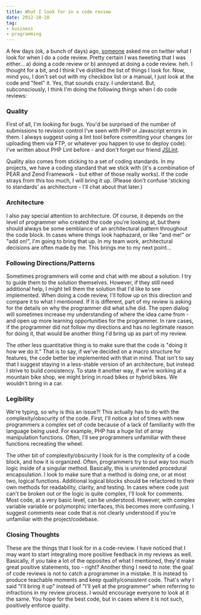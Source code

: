 ```yaml
---
title: What I look for in a code review
date: 2012-10-18
tag:
- business
- programming
---
```

A few days (ok, a bunch of days) ago, [someone](https://twitter.com/mathewpeterson) asked me on twitter what I look for when I do a code review.  Pretty certain I was tweeting that I was either... a) doing a code review or b) annoyed at doing a code review. heh.  I thought for a bit, and I think I've distilled the list of things I look for.  Now, mind you, I don't set out with my checkbox list or a manual, I just look at the code and "feel" it.  Yes, that sounds crazy.  I understand.  But, subconsciously, I think I'm doing the following things when I do code reviews:

<!--more-->

### Quality

First of all, I'm looking for bugs.  You'd be surprised of the number of submissions to revision control I've seen with PHP or Javascript errors in them.  I always suggest using a lint tool before committing your changes (or uploading them via FTP, or whatever you happen to use to deploy code).  I've written about PHP Lint before - and don't forget our friend [JSLint](http://jslint.com).

Quality also comes from sticking to a set of coding standards.  In my projects, we have a coding standard that we stick with (it's a combination of PEAR and Zend Framework - but either of those really works).  If the code strays from this too much, I will bring it up.  (Please don't confuse 'sticking to standards' as architecture - I'll chat about that later.)

### Architecture

I also pay special attention to architecture.  Of course, it depends on the level of programmer who created the code you're looking at, but there should always be some semblance of an architectural pattern throughout the code block.  In cases where things look haphazard, or like "and me!" or "add on!", I'm going to bring that up.  In my team work, architectural decisions are often made by me.  This brings me to my next point...

### Following Directions/Patterns

Sometimes programmers will come and chat with me about a solution.  I try to guide them to the solution themselves.  However, if they still need additional help, I might tell them the solution that I'd like to see implemented.  When doing a code review, I'll follow up on this direction and compare it to what I mentioned.  If it is different, part of my review is asking for the details on why the programmer did what s/he did.  The open dialog will sometimes increase my understanding of where the idea came from - and open up more learning opportunities for the programmer.  In rare cases, if the programmer did not follow my directions and has no legitimate reason for doing it, that would be another thing I'd bring up as part of my review.

The other less quantitative thing is to make sure that the code is "doing it how we do it."  That is to say, if we've decided on a macro structure for features, the code better be implemented with that in mind.  That isn't to say that I suggest staying in a less-stable version of an architecture, but instead I strive to build consistency.  To state it another way, if we're working at a mountain bike shop, we might bring in road bikes or hybrid bikes.  We wouldn't bring in a car.

### Legibility

We're typing, so why is this an issue?!  This actually has to do with the complexity/obscurity of the code.  First, I'll notice a lot of times with new programmers a complex set of code because of a lack of familiarity with the language being used.  For example, PHP has a huge list of array manipulation functions.  Often, I'll see programmers unfamiliar with these functions recreating the wheel.

The other bit of complexity/obscurity I look for is the complexity of a code block, and how it is organized.  Often, programmers try to put way too much logic inside of a singular method.  Basically, this is unintended procedural encapsulation.  I look to make sure that a method is doing one, or at most two, logical functions.  Additional logical blocks should be refactored to their own methods for readability, clarity, and testing.  In cases where code just can't be broken out or the logic is quite complex, I'll look for comments.  Most code, at a very basic level, can be understood.  However, with complex variable variable or polymorphic interfaces, this becomes more confusing.  I suggest comments near code that is not clearly understood if you're unfamiliar with the project/codebase.

### Closing Thoughts

These are the things that I look for in a code-review.  I have noticed that I may want to start integrating more positive feedback in my reviews as well.  Basically, if you take a lot of the opposites of what I mentioned, they'd make great positive statements, too - right?  Another thing I need to note: the goal of code reviews is not to catch a programmer in a mistake.  It is instead to produce teachable moments and keep quality/consistent code.  That's why I said "I'll bring it up" instead of "I'll yell at the programmer" when referring to infractions in my review process.  I would encourage everyone to look at it the same.  You hope for the best code, but in cases where it is not such, positively enforce quality.
